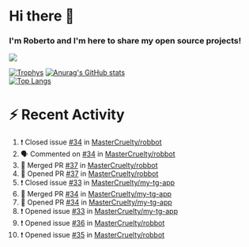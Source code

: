 # Hi there 👋
### I'm Roberto and I'm here to share my open source projects!

<img src="https://komarev.com/ghpvc/?username=mastercruelty&label=Profile views&color=0e75b6"><br>

[![Trophys](https://github-profile-trophy.vercel.app/?username=mastercruelty)](https://github.com/ryo-ma/github-profile-trophy)
[![Anurag's GitHub stats](https://github-readme-stats.vercel.app/api?username=mastercruelty&show_icons=true&theme=tokyonight)](https://github.com/anuraghazra/github-readme-stats)<br>
[![Top Langs](https://github-readme-stats.vercel.app/api/top-langs/?username=mastercruelty&exclude_repo=Alarm-project&layout=compact&theme=tokyonight)](https://github.com/anuraghazra/github-readme-stats)

# :zap: Recent Activity
<!--START_SECTION:activity-->
1. ❗️ Closed issue [#34](https://github.com/MasterCruelty/robbot/issues/34) in [MasterCruelty/robbot](https://github.com/MasterCruelty/robbot)
2. 🗣 Commented on [#34](https://github.com/MasterCruelty/robbot/issues/34) in [MasterCruelty/robbot](https://github.com/MasterCruelty/robbot)
3. 🎉 Merged PR [#37](https://github.com/MasterCruelty/robbot/pull/37) in [MasterCruelty/robbot](https://github.com/MasterCruelty/robbot)
4. 💪 Opened PR [#37](https://github.com/MasterCruelty/robbot/pull/37) in [MasterCruelty/robbot](https://github.com/MasterCruelty/robbot)
5. ❗️ Closed issue [#33](https://github.com/MasterCruelty/my-tg-app/issues/33) in [MasterCruelty/my-tg-app](https://github.com/MasterCruelty/my-tg-app)
6. 🎉 Merged PR [#34](https://github.com/MasterCruelty/my-tg-app/pull/34) in [MasterCruelty/my-tg-app](https://github.com/MasterCruelty/my-tg-app)
7. 💪 Opened PR [#34](https://github.com/MasterCruelty/my-tg-app/pull/34) in [MasterCruelty/my-tg-app](https://github.com/MasterCruelty/my-tg-app)
8. ❗️ Opened issue [#33](https://github.com/MasterCruelty/my-tg-app/issues/33) in [MasterCruelty/my-tg-app](https://github.com/MasterCruelty/my-tg-app)
9. ❗️ Opened issue [#36](https://github.com/MasterCruelty/robbot/issues/36) in [MasterCruelty/robbot](https://github.com/MasterCruelty/robbot)
10. ❗️ Opened issue [#35](https://github.com/MasterCruelty/robbot/issues/35) in [MasterCruelty/robbot](https://github.com/MasterCruelty/robbot)
<!--END_SECTION:activity-->
